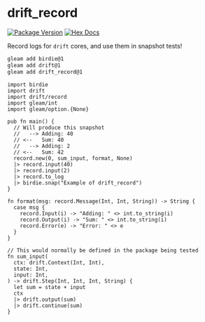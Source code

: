 # drift_record

[![Package Version](https://img.shields.io/hexpm/v/drift_recorder)](https://hex.pm/packages/drift_recorder)
[![Hex Docs](https://img.shields.io/badge/hex-docs-ffaff3)](https://hexdocs.pm/drift_recorder/)

Record logs for `drift` cores, and use them in snapshot tests!

```sh
gleam add birdie@1
gleam add drift@1
gleam add drift_record@1
```
```gleam
import birdie
import drift
import drift/record
import gleam/int
import gleam/option.{None}

pub fn main() {
  // Will produce this snapshot
  //   --> Adding: 40
  // <--   Sum: 40
  //   --> Adding: 2
  // <--   Sum: 42
  record.new(0, sum_input, format, None)
  |> record.input(40)
  |> record.input(2)
  |> record.to_log
  |> birdie.snap("Example of drift_record")
}

fn format(msg: record.Message(Int, Int, String)) -> String {
  case msg {
    record.Input(i) -> "Adding: " <> int.to_string(i)
    record.Output(i) -> "Sum: " <> int.to_string(i)
    record.Error(e) -> "Error: " <> e
  }
}

// This would normally be defined in the package being tested
fn sum_input(
  ctx: drift.Context(Int, Int),
  state: Int,
  input: Int,
) -> drift.Step(Int, Int, Int, String) {
  let sum = state + input
  ctx
  |> drift.output(sum)
  |> drift.continue(sum)
}
```
